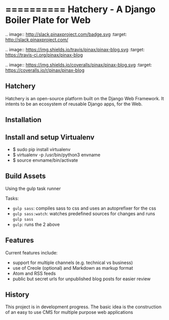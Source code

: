 ==========
Hatchery - A Django Boiler Plate for Web
==========

.. image:: http://slack.pinaxproject.com/badge.svg
   :target: http://slack.pinaxproject.com/

.. image:: https://img.shields.io/travis/pinax/pinax-blog.svg
    :target: https://travis-ci.org/pinax/pinax-blog

.. image:: https://img.shields.io/coveralls/pinax/pinax-blog.svg
    :target: https://coveralls.io/r/pinax/pinax-blog


Hatchery
------

Hatchery is an open-source platform built on the Django Web Framework. It intents to be an ecosystem of reusable Django apps, for the Web.



Installation
---------------
## Install and setup Virtualenv

- $ sudo pip install virtualenv
- $ virtualenv -p /usr/bin/python3 envname
- $ source envname/bin/activate

## Build Assets

Using the gulp task runner

Tasks:

- `gulp sass`: compiles sass to css and uses an autoprefixer for the css
- `gulp sass:watch`: watches predefined sources for changes and runs `gulp sass`
- `gulp`: runs the 2 above



Features
---------

Current features include:

* support for multiple channels (e.g. technical vs business)
* use of Creole (optional) and Markdown as markup format
* Atom and RSS feeds
* public but secret urls for unpublished blog posts for easier review


History
--------

This project is in development progress. The basic idea is the construction of an easy to use
CMS for multiple purpose web applications  
